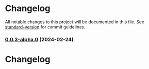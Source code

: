 # Changelog

All notable changes to this project will be documented in this file. See [standard-version](https://github.com/conventional-changelog/standard-version) for commit guidelines.

### [0.0.3-alpha.0](https://github.com/MrTrujay/crossify/compare/v0.0.2...v0.0.3-alpha.0) (2024-02-24)

# Changelog
